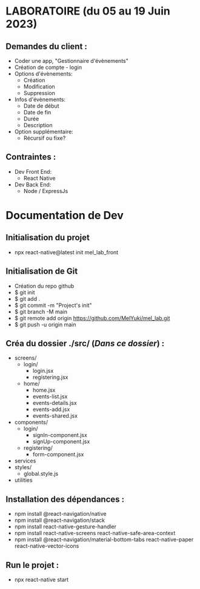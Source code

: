 # LABORATOIRE (du 05 au 19 Juin 2023)
## Demandes du client :
- Coder une app, "Gestionnaire d'évènements"
- Création de compte - login
- Options d'évènements:
   * Création
   * Modification
   * Suppression
- Infos d'évènements:
   * Date de début
   * Date de fin
   * Durée
   * Description
- Option supplémentaire:
   * Récursif ou fixe?

## Contraintes :
- Dev Front End:
   * React Native
- Dev Back End:
   * Node / ExpressJs

# Documentation de Dev

## Initialisation du projet
   - npx react-native@latest init mel_lab_front
## Initialisation de Git
   - Création du repo github
   - $ git init
   - $ git add .
   - $ git commit -m "Project's init"
   - $ git branch -M main
   - $ git remote add origin https://github.com/MelYuki/mel_lab.git
   - $ git push -u origin main
## Créa du dossier ./src/ (<i>Dans ce dossier</i>) :
   - screens/
      * login/
         * login.jsx
         * registering.jsx
      * home/
         * home.jsx
         * events-list.jsx
         * events-details.jsx
         * events-add.jsx
         * events-shared.jsx
   - components/
      * login/
         * signIn-component.jsx
         * signUp-component.jsx
      * registering/
         * form-component.jsx
   - services
   - styles/
      * global.style.js
   - utilities
## Installation des dépendances :
   - npm install @react-navigation/native
   - npm install @react-navigation/stack
   - npm install react-native-gesture-handler
   - npm install react-native-screens react-native-safe-area-context
   - npm install @react-navigation/material-bottom-tabs react-native-paper react-native-vector-icons
## Run le projet :
   - npx react-native start